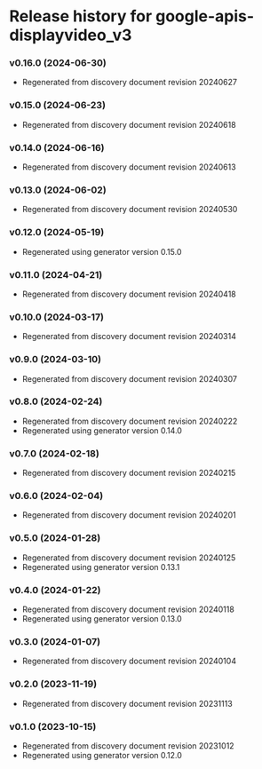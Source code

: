 # Release history for google-apis-displayvideo_v3

### v0.16.0 (2024-06-30)

* Regenerated from discovery document revision 20240627

### v0.15.0 (2024-06-23)

* Regenerated from discovery document revision 20240618

### v0.14.0 (2024-06-16)

* Regenerated from discovery document revision 20240613

### v0.13.0 (2024-06-02)

* Regenerated from discovery document revision 20240530

### v0.12.0 (2024-05-19)

* Regenerated using generator version 0.15.0

### v0.11.0 (2024-04-21)

* Regenerated from discovery document revision 20240418

### v0.10.0 (2024-03-17)

* Regenerated from discovery document revision 20240314

### v0.9.0 (2024-03-10)

* Regenerated from discovery document revision 20240307

### v0.8.0 (2024-02-24)

* Regenerated from discovery document revision 20240222
* Regenerated using generator version 0.14.0

### v0.7.0 (2024-02-18)

* Regenerated from discovery document revision 20240215

### v0.6.0 (2024-02-04)

* Regenerated from discovery document revision 20240201

### v0.5.0 (2024-01-28)

* Regenerated from discovery document revision 20240125
* Regenerated using generator version 0.13.1

### v0.4.0 (2024-01-22)

* Regenerated from discovery document revision 20240118
* Regenerated using generator version 0.13.0

### v0.3.0 (2024-01-07)

* Regenerated from discovery document revision 20240104

### v0.2.0 (2023-11-19)

* Regenerated from discovery document revision 20231113

### v0.1.0 (2023-10-15)

* Regenerated from discovery document revision 20231012
* Regenerated using generator version 0.12.0

